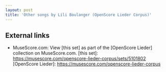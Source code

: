 ```yaml
---
layout: post
title: 'Other songs by Lili Boulanger (OpenScore Lieder Corpus)'
---
```


## External links

- MuseScore.com: View [this set] as part of the [OpenScore Lieder] collection on MuseScore.com.
[this set]: https://musescore.com/openscore-lieder-corpus/sets/5101802
[OpenScore Lieder]: https://musescore.com/openscore-lieder-corpus
